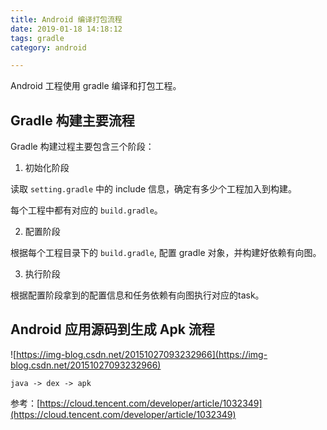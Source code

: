 ```yaml
---
title: Android 编译打包流程
date: 2019-01-18 14:18:12
tags: gradle
category: android

---
```



Android 工程使用 gradle 编译和打包工程。


## Gradle 构建主要流程

Gradle 构建过程主要包含三个阶段：

1. 初始化阶段

读取 `setting.gradle` 中的 include 信息，确定有多少个工程加入到构建。

每个工程中都有对应的 `build.gradle`。

2. 配置阶段

根据每个工程目录下的 `build.gradle`, 配置 gradle 对象，并构建好依赖有向图。

3. 执行阶段

根据配置阶段拿到的配置信息和任务依赖有向图执行对应的task。

## Android 应用源码到生成 Apk 流程

![https://img-blog.csdn.net/20151027093232966](https://img-blog.csdn.net/20151027093232966)


```
java -> dex -> apk
```





参考：[https://cloud.tencent.com/developer/article/1032349](https://cloud.tencent.com/developer/article/1032349)